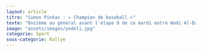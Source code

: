 ```yaml
---
layout: article
titre: "Simon Pinkas : « Champion de baseball »"
texte: "Onzième au général avant l'étape 9 de ce mardi entre Wadi Al-Dawasir et Haradh, le pilote Sherco Adrien Metge est le meilleur français de cette 42e édition. « Le 5 janvier, vous avez pris le départ à Djeddah à la dernière minute, à la place de votre frère Michael, blessé à un genou. Comment vivez-vous ce Dakar ? Tout d'abord, je tenais à dire que c'est un peu difficile de parler de soi maintenant vu les circonstances (disparation de Paulo Gonçalves). Mais il faut essayer de se reconcentrer parce que le rallye continue. Il faut essayer de finir pour toute l'équipe. Pour l'instant, je suis régulier tous les jours, je fais plutôt une bonne performance. Je vais faire en sorte que ça dure jusqu'au bout. C'est un rallye exigeant, avec beaucoup de kilomètres et des étapes rapides. Il faut parfois lâcher un peu pour amener les roues jusqu'à la fin. C'est un Dakar où la gestion est importante."
image: "assets/images/yodeli.jpg"
categorie: Sport
sous-categorie: Rallye
---
```

